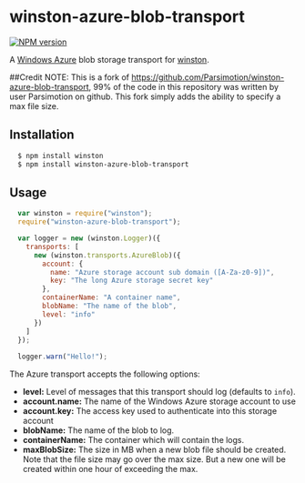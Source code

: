 # winston-azure-blob-transport

[![NPM version](https://badge.fury.io/js/ehealth-winston-azure-blob-transport.png)](http://badge.fury.io/js/ehealth-winston-azure-blob-transport)

A [Windows Azure][0] blob storage transport for [winston][1].

##Credit
NOTE: This is a fork of https://github.com/Parsimotion/winston-azure-blob-transport, 99% of the code in this repository was written by user Parsimotion on github.
    This fork simply adds the ability to specify a max file size.

## Installation

``` bash
  $ npm install winston
  $ npm install winston-azure-blob-transport
```

## Usage
``` js
  var winston = require("winston");
  require("winston-azure-blob-transport");

  var logger = new (winston.Logger)({
    transports: [
      new (winston.transports.AzureBlob)({
        account: {
          name: "Azure storage account sub domain ([A-Za-z0-9])",
          key: "The long Azure storage secret key"
        },
        containerName: "A container name",
        blobName: "The name of the blob",
        level: "info"
      })
    ]
  });
  
  logger.warn("Hello!");
```


The Azure transport accepts the following options:

* __level:__ Level of messages that this transport should log (defaults to `info`).
* __account.name:__ The name of the Windows Azure storage account to use
* __account.key:__ The access key used to authenticate into this storage account
* __blobName:__ The name of the blob to log.
* __containerName:__ The container which will contain the logs.
* __maxBlobSize:__ The size in MB when a new blob file should be created.
            Note that the file size may go over the max size. But a  new one will be created within one hour of exceeding the max.

[0]: http://www.windowsazure.com/en-us/develop/nodejs/
[1]: https://github.com/flatiron/winston
